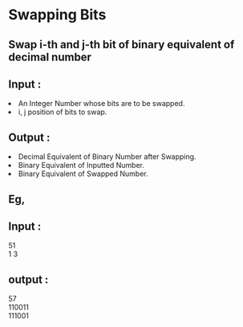 # Swapping Bits
## Swap i-th and j-th bit of binary equivalent of decimal number

## Input :
<li>An Integer Number whose bits are to be swapped.
<li>i, j position of bits to swap.

## Output :
<li>Decimal Equivalent of Binary Number after Swapping.
<li>Binary Equivalent of Inputted Number.
<li>Binary Equivalent of Swapped Number.

## Eg,
## Input :
51 <br> 
1 3
## output :
57 <br>
110011 <br>
111001
